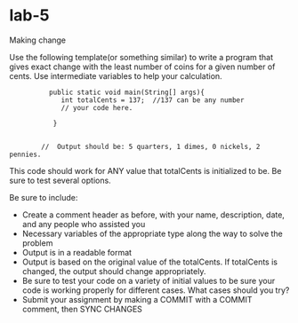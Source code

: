 # lab-5
Making change

Use the following template(or something similar) to write a program that gives exact change with the least number of coins for a given number of cents. Use intermediate variables to help your calculation. 


              public static void main(String[] args){
                 int totalCents = 137;  //137 can be any number
                 // your code here.

               }

              
            //  Output should be: 5 quarters, 1 dimes, 0 nickels, 2 pennies. 

This code should work for ANY value that totalCents is initialized to be.  Be sure to test several options.

Be sure to include:
-	Create a comment header as before, with your name, description, date, and any people who assisted you
-	Necessary variables of the appropriate type along the way to solve the problem
-	Output is in a readable format
-	Output is based on the original value of the totalCents.  If totalCents is changed, the output should change appropriately.
-	Be sure to test your code on a variety of initial values to be sure your code is working properly for different cases.
    What cases should you try?
-	Submit your assignment by making a COMMIT with a COMMIT comment, then SYNC CHANGES



